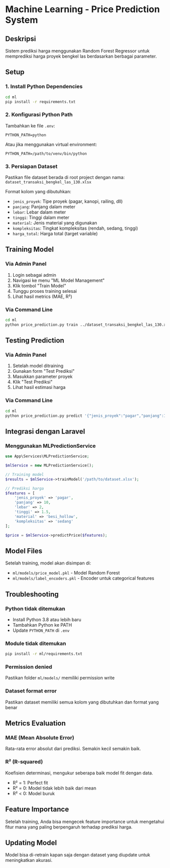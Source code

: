 # Machine Learning - Price Prediction System

## Deskripsi

Sistem prediksi harga menggunakan Random Forest Regressor untuk memprediksi harga proyek bengkel las berdasarkan berbagai parameter.

## Setup

### 1. Install Python Dependencies

```bash
cd ml
pip install -r requirements.txt
```

### 2. Konfigurasi Python Path

Tambahkan ke file `.env`:

```
PYTHON_PATH=python
```

Atau jika menggunakan virtual environment:

```
PYTHON_PATH=/path/to/venv/bin/python
```

### 3. Persiapan Dataset

Pastikan file dataset berada di root project dengan nama:
`dataset_transaksi_bengkel_las_130.xlsx`

Format kolom yang dibutuhkan:

-   `jenis_proyek`: Tipe proyek (pagar, kanopi, railing, dll)
-   `panjang`: Panjang dalam meter
-   `lebar`: Lebar dalam meter
-   `tinggi`: Tinggi dalam meter
-   `material`: Jenis material yang digunakan
-   `kompleksitas`: Tingkat kompleksitas (rendah, sedang, tinggi)
-   `harga_total`: Harga total (target variable)

## Training Model

### Via Admin Panel

1. Login sebagai admin
2. Navigasi ke menu "ML Model Management"
3. Klik tombol "Train Model"
4. Tunggu proses training selesai
5. Lihat hasil metrics (MAE, R²)

### Via Command Line

```bash
cd ml
python price_prediction.py train ../dataset_transaksi_bengkel_las_130.xlsx
```

## Testing Prediction

### Via Admin Panel

1. Setelah model ditraining
2. Gunakan form "Test Prediksi"
3. Masukkan parameter proyek
4. Klik "Test Prediksi"
5. Lihat hasil estimasi harga

### Via Command Line

```bash
cd ml
python price_prediction.py predict '{"jenis_proyek":"pagar","panjang":10,"lebar":2,"tinggi":1.5,"material":"besi_hollow","kompleksitas":"sedang"}'
```

## Integrasi dengan Laravel

### Menggunakan MLPredictionService

```php
use App\Services\MLPredictionService;

$mlService = new MLPredictionService();

// Training model
$results = $mlService->trainModel('/path/to/dataset.xlsx');

// Prediksi harga
$features = [
    'jenis_proyek' => 'pagar',
    'panjang' => 10,
    'lebar' => 2,
    'tinggi' => 1.5,
    'material' => 'besi_hollow',
    'kompleksitas' => 'sedang'
];

$price = $mlService->predictPrice($features);
```

## Model Files

Setelah training, model akan disimpan di:

-   `ml/models/price_model.pkl` - Model Random Forest
-   `ml/models/label_encoders.pkl` - Encoder untuk categorical features

## Troubleshooting

### Python tidak ditemukan

-   Install Python 3.8 atau lebih baru
-   Tambahkan Python ke PATH
-   Update `PYTHON_PATH` di `.env`

### Module tidak ditemukan

```bash
pip install -r ml/requirements.txt
```

### Permission denied

Pastikan folder `ml/models/` memiliki permission write

### Dataset format error

Pastikan dataset memiliki semua kolom yang dibutuhkan dan format yang benar

## Metrics Evaluation

### MAE (Mean Absolute Error)

Rata-rata error absolut dari prediksi. Semakin kecil semakin baik.

### R² (R-squared)

Koefisien determinasi, mengukur seberapa baik model fit dengan data.

-   R² = 1: Perfect fit
-   R² = 0: Model tidak lebih baik dari mean
-   R² < 0: Model buruk

## Feature Importance

Setelah training, Anda bisa mengecek feature importance untuk mengetahui fitur mana yang paling berpengaruh terhadap prediksi harga.

## Updating Model

Model bisa di-retrain kapan saja dengan dataset yang diupdate untuk meningkatkan akurasi.
